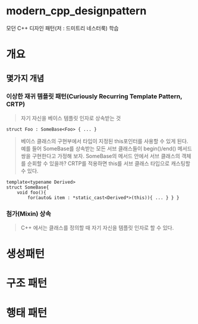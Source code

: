 # modern_cpp_designpattern
모던 C++ 디자인 패턴(저 : 드미트리 네스터룩) 학습

# 개요

## 몇가지 개념

### 이상한 재귀 템플릿 패턴(Curiously Recurring Template Pattern, CRTP)

> 자기 자신을 베이스 템플릿 인자로 상속받는 것

    struct Foo : SomeBase<Foo> { ... }

> 베이스 클래스의 구현부에서 타입이 지정된 this포인터를 사용할 수 있게 된다. 예를 들어 SomeBase를 상속받는 모든 서브 클래스들이 begin()/end() 메서드 쌍을 구현한다고 가정해 보자. SomeBase의 메서드 안에서 서브 클래스의 객체를 순회할 수 있을까? CRTP를 적용하면 this를 서브 클래스 타입으로 캐스팅할 수 있다.

    template<typename Derived>
    struct SomeBase{
    	void foo(){
    		for(auto& item : *static_cast<Derived*>(this)){ ... } } }

### 첨가(Mixin) 상속

> C++ 에서는 클래스를 정의할 때 자기 자신을 템플릿 인자로 할 수 있다. 

# 생성패턴


# 구조 패턴

# 행태 패턴

